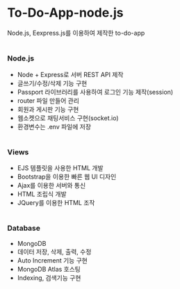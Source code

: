 # To-Do-App-node.js
Node.js, Eexpress.js를 이용하여 제작한 to-do-app

#

### Node.js
- Node + Express로 서버 REST API 제작
- 글쓰기/수정/삭제 기능 구현
- Passport 라이브러리를 사용하여 로그인 기능 제작(session)
- router 파일 만들어 관리
- 회원과 게시판 기능 구현
- 웹소켓으로 채팅서비스 구현(socket.io)
- 환경변수는 .env 파일에 저장

#

### Views
- EJS 템플릿을 사용한 HTML 개발
- Bootstrap을 이용한 빠른 웹 UI 디자인
- Ajax를 이용한 서버와 통신
- HTML 조립식 개발
- JQuery를 이용한 HTML 조작

#

### Database
- MongoDB
- 데이터 저장, 삭제, 출력, 수정
- Auto Increment 기능 구현
- MongoDB Atlas 호스팅
- Indexing, 검색기능 구현
